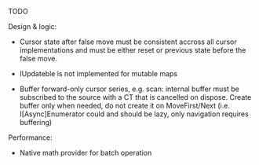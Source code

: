 TODO


Design & logic:
* Cursor state after false move must be consistent accross all cursor implementations and must be either reset
or previous state before the false move.
* IUpdateble is not implemented for mutable maps

* Buffer forward-only cursor series, e.g. scan: internal buffer must be subscribed to 
the source with a CT that is cancelled on dispose. Create buffer only when needed, do not create it 
on MoveFirst/Next (i.e. I[Async]Enumerator could and should be lazy, only navigation requires buffering)

Performance:
* Native math provider for batch operation